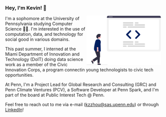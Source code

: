 ### Hey, I'm Kevin! 👋
<img align = "right" src = "code.png" width = "240">

I'm a sophomore at the University of Pennsylvania studying Computer 
Science 👨‍💻. I'm interested in the use of computation, data, and 
technology for social good in various domains.

This past summer, I interned at the Miami Department of Innovation 
and Technology (DoIT) doing data science work as a member of the 
Civic Innovation Corps, a program connectin young technologists to 
civic tech opportunities.

At Penn, I'm a Project Lead for Global Research and Consulting (GRC) 
and Penn Climate Ventures (PCV), a Software Developer at Penn Spark, 
and I'm part of the board at Public Interest Tech @ Penn.

Feel free to reach out to me via e-mail (kzzhou@sas.upenn.edu) 
or through [LinkedIn](https://www.linkedin.com/in/kzzhou)!